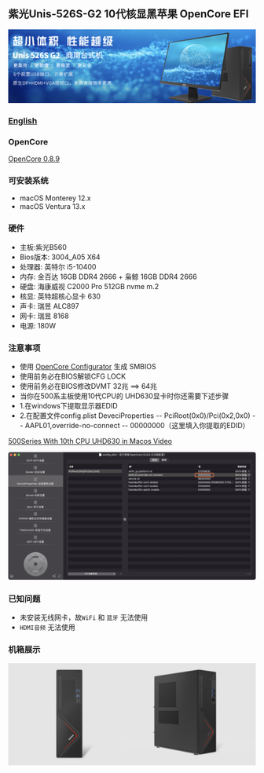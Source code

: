 ## 紫光Unis-526S-G2 10代核显黑苹果 OpenCore EFI

![image](ScreenShot/Unis-526S-G2.png)

### [English](https://github.com/hackintosh-efi/Unis-526S-G2-OpenCore)

### OpenCore

[OpenCore 0.8.9](https://github.com/acidanthera/OpenCorePkg)

### 可安装系统

- macOS Monterey 12.x
- macOS Ventura  13.x 

### 硬件
- 主板:紫光B560
- Bios版本: 3004_A05 X64
- 处理器: 英特尔 i5-10400
- 内存: 金百达 16GB DDR4 2666 + 枭鲸 16GB DDR4 2666
- 硬盘: 海康威视 C2000 Pro 512GB nvme m.2
- 核显: 英特超核心显卡 630
- 声卡: 瑞昱 ALC897
- 网卡: 瑞昱 8168
- 电源: 180W

### 注意事项
 - 使用 [OpenCore Configurator](https://mackie100projects.altervista.org/opencore-configurator/) 生成 SMBIOS
 - 使用前务必在BIOS解锁CFG LOCK
 - 使用前务必在BIOS修改DVMT 32兆 ==> 64兆
 - 当你在500系主板使用10代CPU的 UHD630显卡时你还需要下述步骤
 - 1.在windows下提取显示器EDID
 - 2.在配置文件config.plist DeveciProperties -- PciRoot(0x0)/Pci(0x2,0x0) -- AAPL01,override-no-connect -- 00000000（这里填入你提取的EDID）

[500Series With 10th CPU UHD630 in Macos Video](https://www.bilibili.com/video/BV1UW4y1J7J2/)

![image](ScreenShot/EDID.png)

### 已知问题

- 未安装无线网卡，故`WiFi` 和 `蓝牙` 无法使用
- `HDMI音频` 无法使用

### 机箱展示
![image](ScreenShot/CASE.png)